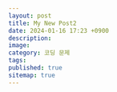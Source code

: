 ```yaml
---
layout: post
title: My New Post2
date: 2024-01-16 17:23 +0900
description:
image:
category: 코딩 문제
tags:
published: true
sitemap: true
---
```

